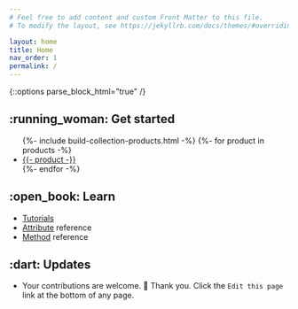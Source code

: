 ```yaml
---
# Feel free to add content and custom Front Matter to this file.
# To modify the layout, see https://jekyllrb.com/docs/themes/#overriding-theme-defaults

layout: home
title: Home
nav_order: 1
permalink: /
---
```

{::options parse_block_html="true" /}

<div class="d-flex" style="flex-wrap: wrap;">

<div class="mr-5 flex-auto">
<h2 id="get-started" class="ul-90 mt-0"><span>:running_woman: Get&nbsp;started</span></h2>
<ul>
{%- include build-collection-products.html -%}
{%- for product in products -%}
<li><a href="max/{{ product | slugify }}">{{- product -}}</a></li>
{%- endfor -%}
</ul>
</div>

<div class="mr-5 flex-auto">
<h2 id="learn" class="ul-90 mt-0">:open_book:&nbsp;Learn</h2>

* [Tutorials](/_max/tutorials.md)
* [Attribute](/_max/attributes.md) reference
* [Method](/_max/methods.md) reference
  
</div>

<div class="mr-5 flex-auto">
<h2 id="updates" class="ul-90">:dart: Updates</h2>

* Your contributions are welcome. 🙂 Thank you. Click the `Edit this page` link
  at the bottom of any page.

</div>

</div>
